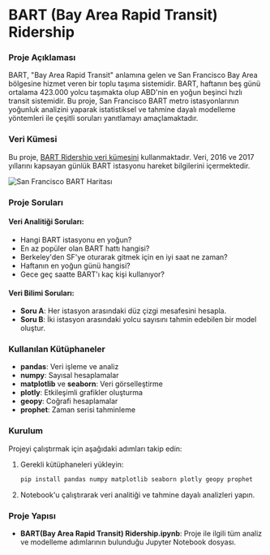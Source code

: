 # BART (Bay Area Rapid Transit) Ridership

### Proje Açıklaması

BART, "Bay Area Rapid Transit" anlamına gelen ve San Francisco Bay Area bölgesine hizmet veren bir toplu taşıma sistemidir. BART, haftanın beş günü ortalama 423.000 yolcu taşımakta olup ABD'nin en yoğun beşinci hızlı transit sistemidir. Bu proje, San Francisco BART metro istasyonlarının yoğunluk analizini yaparak istatistiksel ve tahmine dayalı modelleme yöntemleri ile çeşitli soruları yanıtlamayı amaçlamaktadır.

### Veri Kümesi

Bu proje, [BART Ridership veri kümesini](https://www.kaggle.com/datasets/saulfuh/bart-ridership) kullanmaktadır. Veri, 2016 ve 2017 yıllarını kapsayan günlük BART istasyonu hareket bilgilerini içermektedir.

![San Francisco BART Haritası](https://metroeasy.com/wp-content/uploads/2023/05/San-Francisco-BART-Map.gif)

### Proje Soruları

#### Veri Analitiği Soruları:
- Hangi BART istasyonu en yoğun?
- En az popüler olan BART hattı hangisi?
- Berkeley'den SF'ye oturarak gitmek için en iyi saat ne zaman?
- Haftanın en yoğun günü hangisi?
- Gece geç saatte BART'ı kaç kişi kullanıyor?

#### Veri Bilimi Soruları:
- **Soru A**: Her istasyon arasındaki düz çizgi mesafesini hesapla.
- **Soru B**: İki istasyon arasındaki yolcu sayısını tahmin edebilen bir model oluştur.

### Kullanılan Kütüphaneler

- **pandas**: Veri işleme ve analiz
- **numpy**: Sayısal hesaplamalar
- **matplotlib** ve **seaborn**: Veri görselleştirme
- **plotly**: Etkileşimli grafikler oluşturma
- **geopy**: Coğrafi hesaplamalar
- **prophet**: Zaman serisi tahminleme

### Kurulum

Projeyi çalıştırmak için aşağıdaki adımları takip edin:

1. Gerekli kütüphaneleri yükleyin:

   ```bash
   pip install pandas numpy matplotlib seaborn plotly geopy prophet
   ```

2. Notebook'u çalıştırarak veri analitiği ve tahmine dayalı analizleri yapın.

### Proje Yapısı

- **BART(Bay Area Rapid Transit) Ridership.ipynb**: Proje ile ilgili tüm analiz ve modelleme adımlarının bulunduğu Jupyter Notebook dosyası.

